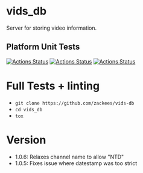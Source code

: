 # vids_db

Server for storing video information.

## Platform Unit Tests

[![Actions Status](https://github.com/zackees/vids-db/workflows/MacOS_Tests/badge.svg)](https://github.com/zackees/vids-db/actions/workflows/test_macos.yml)
[![Actions Status](https://github.com/zackees/vids-db/workflows/Win_Tests/badge.svg)](https://github.com/zackees/vids-db/actions/workflows/test_win.yml)
[![Actions Status](https://github.com/zackees/vids-db/workflows/Ubuntu_Tests/badge.svg)](https://github.com/zackees/vids-db/actions/workflows/test_ubuntu.yml)

# Full Tests + linting

  * `git clone https://github.com/zackees/vids-db`
  * `cd vids_db`
  * `tox`

# Version

  * 1.0.6: Relaxes channel name to allow "NTD"
  * 1.0.5: Fixes issue where datestamp was too strict